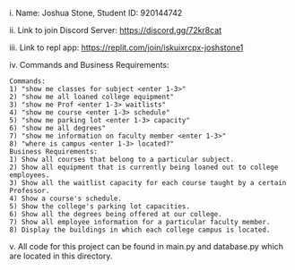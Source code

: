i. Name: Joshua Stone, Student ID: 920144742

ii. Link to join Discord Server: https://discord.gg/72kr8cat

iii. Link to repl app: https://replit.com/join/iskuixrcpx-joshstone1

iv. Commands and Business Requirements: 

    Commands:
    1) "show me classes for subject <enter 1-3>"
    2) "show me all loaned college equipment"
    3) "show me Prof <enter 1-3> waitlists"
    4) "show me course <enter 1-3> schedule"
    5) "show me parking lot <enter 1-3> capacity"
    6) "show me all degrees"
    7) "show me information on faculty member <enter 1-3>"
    8) "where is campus <enter 1-3> located?"
    Business Requirements:
    1) Show all courses that belong to a particular subject.
    2) Show all equipment that is currently being loaned out to college employees.
    3) Show all the waitlist capacity for each course taught by a certain Professor.
    4) Show a course's schedule.
    5) Show the college's parking lot capacities.
    6) Show all the degrees being offered at our college.
    7) Show all employee information for a particular faculty member.
    8) Display the buildings in which each college campus is located.
    
v. All code for this project can be found in main.py and database.py which are located in this directory.
